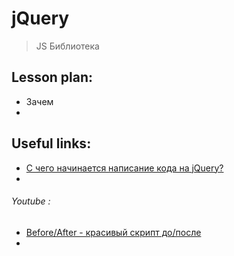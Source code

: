 ﻿# jQuery
> JS Библиотека


## Lesson plan:
+ Зачем
+ []()


## Useful links:
+ [С чего начинается написание кода на jQuery?](https://itchief.ru/javascript/jquery-getting-started)
+ []()


###### Youtube :
+ [Before/After - красивый скрипт до/после](https://youtu.be/oNnBpUcr8lE?list=PLxZpOFEb1t7MGyTH1n6r3Dnqx0_Gb6twA)
+ []()